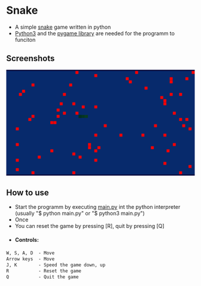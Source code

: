 # Snake
 * A simple [snake](https://en.wikipedia.org/wiki/Snake_(video_game_genre)) game written in python
 * [Python3](https://www.python.org/downloads/) and the [pygame library](https://www.pygame.org) are needed for the programm to funciton
## Screenshots
![Screenshot 1](/screenshots/1.png?raw=true "Screenshot 1")
## How to use
* Start the programm by executing [main.py](/main.py) int the python interpreter (usually "$ python main.py" or "$ python3 main.py")
* Once 
* You can reset the game by pressing [R], quit by pressing [Q] 
* #### Controls: 
```
W, S, A, D  - Move
Arrow keys  - Move
J, K        - Speed the game down, up
R           - Reset the game
Q           - Quit the game
```
